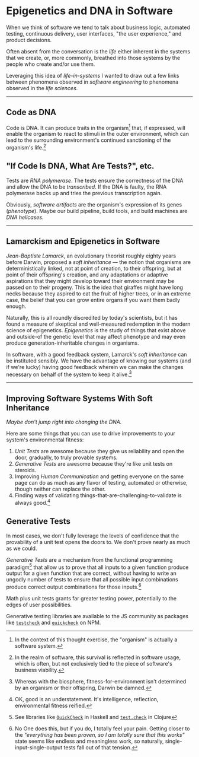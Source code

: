 # Epigenetics and DNA in Software

When we think of software we tend to talk about business logic, automated
testing, continuous delivery, user interfaces, "the user experience," and product
decisions.

Often absent from the conversation is the _life_ either inherent in the systems
that we create, or, more commonly, breathed into those systems by the people who
create and/or use them.

Leveraging this idea of _life-in-systems_ I wanted to draw out a few links
between phenomena observed in _software engineering_ to phenomena observed
in the _life sciences_.

---

## Code as DNA

Code is DNA. It can produce traits in the organism[^1] that, if expressed, will
enable the organism to react to stimuli in the outer environment, which can
lead to the surrounding environment's continued sanctioning of the organism's
life.[^2]

## "If Code Is DNA, What Are Tests?", etc.

Tests are _RNA polymerase_. The tests ensure the correctness of the DNA
and allow the DNA to be _transcribed_. If the DNA is faulty, the RNA polymerase
backs up and tries the previous transcription again.

Obviously, _software artifacts_ are the organism's expression of its genes
(_phenotype_). Maybe our build pipeline, build tools, and build machines are
_DNA helicases_.

---

## Lamarckism and Epigenetics in Software

_Jean-Baptiste Lamarck_, an evolutionary theorist roughly eighty years
before Darwin, proposed a _soft inheritance_ &mdash; the notion that organisms are
deterministically linked, not at point of creation, to their offspring,
but at point of their offspring's creation, and any adaptations or
adaptive aspirations that they might develop toward their environment may be
passed on to their progeny. This is the idea that giraffes might have long necks
because they aspired to eat the fruit of higher trees, or in an extreme case,
the belief that you can grow entire organs if you want them badly enough.

Naturally, this is all roundly discredited by today's scientists, but it has
found a measure of skeptical and well-measured redemption in the modern science
of epigenetics. _Epigenetics_ is the study of things that exist above and
outside-of the genetic level that may affect phenotype and may even produce
generation-inheritable changes in organisms.

In software, with a good feedback system, Lamarck's _soft inheritance_ can be
instituted sensibly. We have the advantage of knowing our systems (and if we're
lucky) having good feedback wherein we can make the changes necessary on behalf
of the system to keep it alive.[^3]

---

## Improving Software Systems With Soft Inheritance

_Maybe don't jump right into changing the DNA._

Here are some things that you can use to drive improvements to your system's
environmental fitness:

1. _Unit Tests_ are awesome because they give us reliability and open the door,
   gradually, to truly provable systems.
2. _Generative Tests_ are awesome because they're like unit tests on steroids.
3. Improving _Human Communication_ and getting everyone on the same page can
   do as much as any flavor of testing, automated or otherwise, though neither
   can replace the other.
4. Finding ways of validating things-that-are-challenging-to-validate is always
   good.[^4]


## Generative Tests

In most cases, we don't fully leverage the levels of confidence that
the provability of a unit test opens the doors to. We don't prove nearly
as much as we could.

_Generative Tests_ are a mechanism from the functional programming paradigm[^5]
that allow us to prove that all inputs to a given function produce output
for a given function that are correct, without having to write an ungodly
number of tests to ensure that all possible input combinations produce
correct output combinations for those inputs.[^6]

Math plus unit tests grants far greater testing power,
potentially to the edges of user possibilities.

Generative testing libraries are available to the JS community as packages like
[`testcheck`](https://www.npmjs.com/package/testcheck) and
[`quickcheck`](https://www.npmjs.com/package/quickcheck) on NPM.



[^1]: In the context of this thought exercise, the "organism" is actually a
      software system.
[^2]: In the realm of software, this survival is reflected in
      software usage, which is often, but not exclusively tied to the piece of
      software's business viability.
[^3]: Whereas with the biosphere, fitness-for-environment isn't determined
      by an organism or their offspring, Darwin be damned.
[^4]: OK, good is an understatement. It's intelligence, reflection,
      environmental fitness reified.
[^5]: See libraries like [`QuickCheck`](https://wiki.haskell.org/Introduction_to_QuickCheck2)
      in Haskell and [`test.check`](https://github.com/clojure/test.check) in Clojure
[^6]: No One does this, but if you do, I totally feel your pain. Getting closer
      to the _"everything has been proven, so I am totally sure that this works"_
      state seems like endless and meaningless work, so naturally,
      single-input-single-output tests fall out of that tension.
